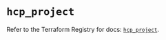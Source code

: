 # `hcp_project`

Refer to the Terraform Registry for docs: [`hcp_project`](https://registry.terraform.io/providers/hashicorp/hcp/0.84.1/docs/resources/project).
